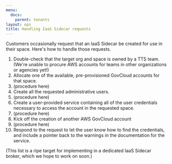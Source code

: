 ```yaml
---
menu:
  docs:
    parent: tenants
layout: ops
title: Handling IaaS Sidecar requests
---
```


Customers occasionally request that an IaaS Sidecar be created for use in their space. Here's how to handle those requests.

1. Double-check that the target org and space is owned by a TTS team. (We're unable to procure AWS accounts for teams in other organizations or agencies yet!)
1. Allocate one of the available, pre-provisioned GovCloud accounts for that space.
  1. (procedure here)
1. Create all the requested administrative users. 
  1. (procedure here) 
1. Create a user-provided service containing all of the user credentials necessary to access the account in the requested space.
  1. (procedure here)
1. Kick off the creation of another AWS GovCloud account
  1. (procedure here)
1. Respond to the request to let the user know how to find the credentials, and include a pointer back to the warnings in the documentation for the service.

(This list is a ripe target for implementing in a dedicated IaaS Sidecar broker, which we hope to work on soon.)

